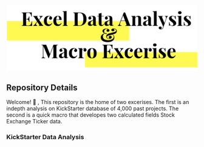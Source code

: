 <img src="https://github.com/JosefinaAureaAmaro/00_Excel_VBA/blob/master/images/header_img.PNG">
<h2> Repository Details </h2>

Welcome! 👋 ,
This repository is the home of two excerises. 
The first is an indepth analysis on KickStarter database of 4,000 past projects.
The second is a quick macro that developes two calculated fields Stock Exchange Ticker data. 

<h3> KickStarter Data Analysis </h3> 


